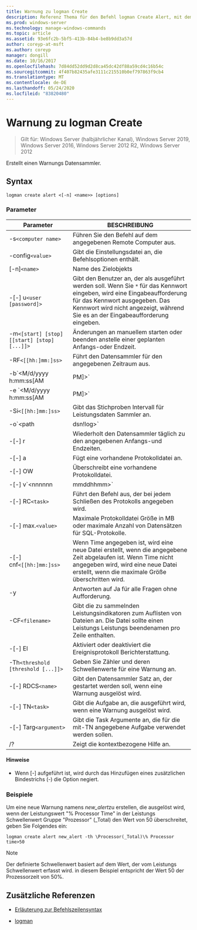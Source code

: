 ```yaml
---
title: Warnung zu logman Create
description: Referenz Thema für den Befehl logman Create Alert, mit dem ein Warnungs Datensammler erstellt wird.
ms.prod: windows-server
ms.technology: manage-windows-commands
ms.topic: article
ms.assetid: 93e6fc2b-5bf5-413b-84b4-be8b9dd3a57d
author: coreyp-at-msft
ms.author: coreyp
manager: dongill
ms.date: 10/16/2017
ms.openlocfilehash: 7d84dd52dd9d2d8ca45dc42df88a59cd4c16b54c
ms.sourcegitcommit: 4f407b82435afe3111c215510b0ef797863f9cb4
ms.translationtype: MT
ms.contentlocale: de-DE
ms.lasthandoff: 05/24/2020
ms.locfileid: "83820480"
---
```

# <a name="logman-create-alert"></a>Warnung zu logman Create

> Gilt für: Windows Server (halbjährlicher Kanal), Windows Server 2019, Windows Server 2016, Windows Server 2012 R2, Windows Server 2012

Erstellt einen Warnungs Datensammler.

## <a name="syntax"></a>Syntax

```
logman create alert <[-n] <name>> [options]
```

### <a name="parameters"></a>Parameter

| Parameter | BESCHREIBUNG |
| --------- | ----------- |
| -s`<computer name>` | Führen Sie den Befehl auf dem angegebenen Remote Computer aus. |
| -config`<value>` | Gibt die Einstellungsdatei an, die Befehlsoptionen enthält. |
| [-n]`<name>` | Name des Zielobjekts |
| -[-] u`<user [password]>` | Gibt den Benutzer an, der als ausgeführt werden soll. Wenn Sie `*` für das Kennwort eingeben, wird eine Eingabeaufforderung für das Kennwort ausgegeben. Das Kennwort wird nicht angezeigt, während Sie es an der Eingabeaufforderung eingeben. |
| -m`<[start] [stop] [[start] [stop] [...]]>` | Änderungen an manuellem starten oder beenden anstelle einer geplanten Anfangs-oder Endzeit. |
| -RF`<[[hh:]mm:]ss>` | Führt den Datensammler für den angegebenen Zeitraum aus. |
| -b`<M/d/yyyy h:mm:ss[AM|PM]>` | Beginnt mit dem Sammeln von Daten zum angegebenen Zeitpunkt. |
| -e `<M/d/yyyy h:mm:ss[AM|PM]>` | Beendet die Datensammlung zum angegebenen Zeitpunkt. |
| -Si`<[[hh:]mm:]ss>` | Gibt das Stichproben Intervall für Leistungsdaten Sammler an. |
| -o`<path|dsn!log>` | Gibt die Ausgabeprotokoll Datei oder den DSN-und Protokoll Satz Namen in einer SQL-Datenbank an. |
| -[-] r | Wiederholt den Datensammler täglich zu den angegebenen Anfangs-und Endzeiten. |
| -[-] a | Fügt eine vorhandene Protokolldatei an. |
| -[-] OW | Überschreibt eine vorhandene Protokolldatei. |
| -[-] v`<nnnnnn|mmddhhmm>` | Fügt Datei Versionsinformationen an das Ende des Protokoll Dateinamens an. |
| -[-] RC`<task>` | Führt den Befehl aus, der bei jedem Schließen des Protokolls angegeben wird. |
| -[-] max.`<value>` | Maximale Protokolldatei Größe in MB oder maximale Anzahl von Datensätzen für SQL-Protokolle. |
| -[-] cnf`<[[hh:]mm:]ss>` | Wenn Time angegeben ist, wird eine neue Datei erstellt, wenn die angegebene Zeit abgelaufen ist. Wenn Time nicht angegeben wird, wird eine neue Datei erstellt, wenn die maximale Größe überschritten wird. |
| -y | Antworten auf Ja für alle Fragen ohne Aufforderung. |
| -CF`<filename>` | Gibt die zu sammelnden Leistungsindikatoren zum Auflisten von Dateien an. Die Datei sollte einen Leistungs Leistungs beendenamen pro Zeile enthalten. |
| -[-] El | Aktiviert oder deaktiviert die Ereignisprotokoll Berichterstattung. |
| -Th`<threshold [threshold [...]]>` | Geben Sie Zähler und deren Schwellenwerte für eine Warnung an. |
| -[-] RDCS`<name>` | Gibt den Datensammler Satz an, der gestartet werden soll, wenn eine Warnung ausgelöst wird. |
| -[-] TN`<task>` | Gibt die Aufgabe an, die ausgeführt wird, wenn eine Warnung ausgelöst wird. |
| -[-] Targ`<argument>` | Gibt die Task Argumente an, die für die mit-TN angegebene Aufgabe verwendet werden sollen. |
| /? | Zeigt die kontextbezogene Hilfe an. |

#### <a name="remarks"></a>Hinweise

- Wenn [-] aufgeführt ist, wird durch das Hinzufügen eines zusätzlichen Bindestrichs (-) die Option negiert.

### <a name="examples"></a>Beispiele

Um eine neue Warnung namens *new_alert*zu erstellen, die ausgelöst wird, wenn der Leistungswert "% Processor Time" in der Leistungs Schwellenwert Gruppe "Prozessor" (_Total) den Wert von 50 überschreitet, geben Sie Folgendes ein:

```
logman create alert new_alert -th \Processor(_Total)\% Processor time>50
```

> [!NOTE]
> Der definierte Schwellenwert basiert auf dem Wert, der vom Leistungs Schwellenwert erfasst wird. in diesem Beispiel entspricht der Wert 50 der Prozessorzeit von 50%.

## <a name="additional-references"></a>Zusätzliche Referenzen

- [Erläuterung zur Befehlszeilensyntax](command-line-syntax-key.md)

- [logman](logman.md)

